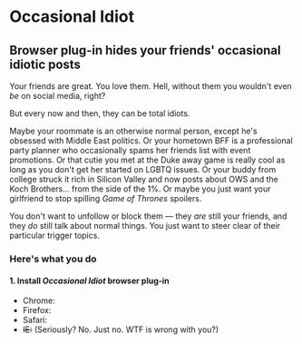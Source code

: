 # Occasional Idiot
## Browser plug-in hides your friends' occasional idiotic posts

Your friends are great. You love them. Hell, without them you wouldn't even <i>be</i> on social media, right?

But every now and then, they can be total idiots.

Maybe your roommate is an otherwise normal person, except he's obsessed with Middle East politics. Or your hometown BFF is a professional party planner who occasionally spams her friends list with event promotions. Or that cutie you met at the Duke away game is really cool as long as you don't get her started on LGBTQ issues. Or your buddy from college struck it rich in Silicon Valley and now posts about OWS and the Koch Brothers... from the side of the 1%. Or maybe you just want your girlfriend to stop spilling <i>Game of Thrones</i> spoilers.

You don't want to unfollow or block them &mdash; they <i>are</i> still your friends, and they <i>do</i> still talk about normal things. You just want to steer clear of their particular trigger topics.

### Here's what you do

#### 1. Install <i>Occasional Idiot</i> browser plug-in

* Chrome:
* Firefox:
* Safari:
* <strike>IE:</strike> (Seriously? No. Just no. WTF is wrong with you?)

